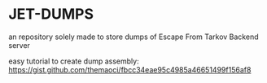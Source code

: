 # JET-DUMPS
 
an repository solely made to store dumps of Escape From Tarkov Backend server

easy tutorial to create dump assembly:
https://gist.github.com/themaoci/fbcc34eae95c4985a46651499f156af8